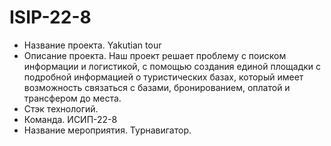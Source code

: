 # ISIP-22-8
- Название проекта. Yakutian tour
- Описание проекта. Наш проект решает проблему с поиском информации и логистикой, с помощью создания единой площадки с подробной информацией о туристических базах, который имеет возможность связаться с базами, бронированием, оплатой и трансфером до места.
- Стэк технологий. 
- Команда. ИСИП-22-8
- Название мероприятия. Турнавигатор.
